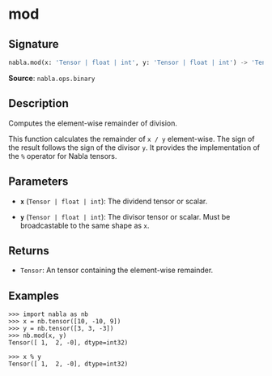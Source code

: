 # mod

## Signature

```python
nabla.mod(x: 'Tensor | float | int', y: 'Tensor | float | int') -> 'Tensor'
```

**Source**: `nabla.ops.binary`

## Description

Computes the element-wise remainder of division.

This function calculates the remainder of `x / y` element-wise. The
sign of the result follows the sign of the divisor `y`. It provides the
implementation of the `%` operator for Nabla tensors.

## Parameters

- **`x`** (`Tensor | float | int`): The dividend tensor or scalar.

- **`y`** (`Tensor | float | int`): The divisor tensor or scalar. Must be broadcastable to the same shape as `x`.

## Returns

- `Tensor`: An tensor containing the element-wise remainder.

## Examples

```pycon
>>> import nabla as nb
>>> x = nb.tensor([10, -10, 9])
>>> y = nb.tensor([3, 3, -3])
>>> nb.mod(x, y)
Tensor([ 1,  2, -0], dtype=int32)

>>> x % y
Tensor([ 1,  2, -0], dtype=int32)
```
